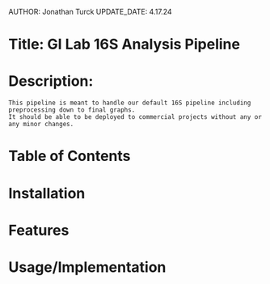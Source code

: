 AUTHOR: Jonathan Turck
UPDATE_DATE: 4.17.24

# Title: GI Lab 16S Analysis Pipeline

# Description: 
    This pipeline is meant to handle our default 16S pipeline including preprocessing down to final graphs.
    It should be able to be deployed to commercial projects without any or any minor changes.

# Table of Contents

# Installation

# Features

# Usage/Implementation